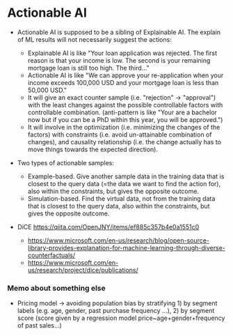 # Actionable AI

- Actionable AI is supposed to be a sibling of Explainable AI. The explain of ML results will not necessarily suggest the actions:
  - Explainable AI is like "Your loan application was rejected. The first reason is that your income is low. The second is your remaining mortgage loan is still too high. The third..."
  - Actionable AI is like "We can approve your re-application when your income exceeds 100,000 USD and your mortgage loan is less than 50,000 USD."
  - It will give an exact counter sample (i.e. "rejection" -> "approval") with the least changes against the possible controllable factors with controllable combination. (anti-pattern is like "Your are a bachelor now but if you can be a PhD within this year, you will be approved.")
  - It will involve in the optimization (i.e. minimizing the changes of the factors) with constraints (i.e. avoid un-attainable combination of changes), and causality relationship (i.e. the change actually has to move things towards the expected direction).


- Two types of actionable samples:
  - Example-based. Give another sample data in the training data that is closest to the query data (=the data we want to find the action for), also within the constraints, but gives the opposite outcome.
  - Simulation-based. Find the virtual data, not from the training data that is closest to the query data, also within the constraints, but gives the opposite outcome.

- DiCE https://qiita.com/OpenJNY/items/ef885c357b4e0a1551c0
  - https://www.microsoft.com/en-us/research/blog/open-source-library-provides-explanation-for-machine-learning-through-diverse-counterfactuals/
  - https://www.microsoft.com/en-us/research/project/dice/publications/



### Memo about something else
- Pricing model -> avoiding population bias by stratifying 1) by segment labels (e.g. age, gender, past purchase frequency ...), 2) by segment score (score given by a regression model price~age+gender+frequency of past sales...)

